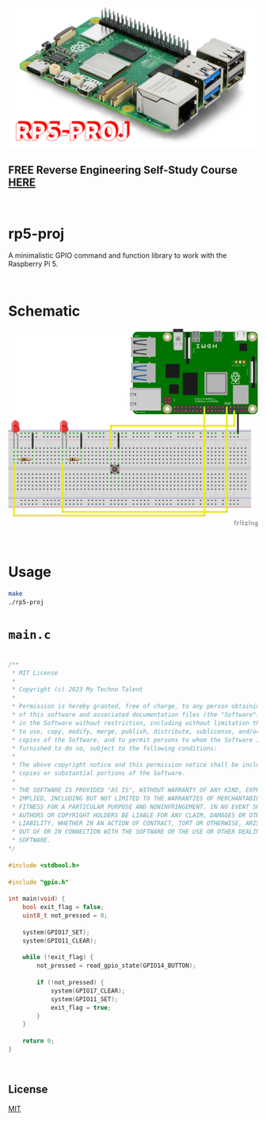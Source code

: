 ![image](https://github.com/mytechnotalent/rp5-proj/blob/main/rp5-proj.png?raw=true)

## FREE Reverse Engineering Self-Study Course [HERE](https://github.com/mytechnotalent/Reverse-Engineering-Tutorial)

<br>

# rp5-proj
A minimalistic GPIO command and function library to work with the Raspberry Pi 5.

<br>

# Schematic
![image](https://github.com/mytechnotalent/rp5-proj/blob/main/rp5-proj-schematic.png?raw=true)

<br>

# Usage
```bash
make
./rp5-proj
```

# `main.c`
```c

/**
 * MIT License
 *
 * Copyright (c) 2023 My Techno Talent
 *
 * Permission is hereby granted, free of charge, to any person obtaining a copy
 * of this software and associated documentation files (the "Software"), to deal
 * in the Software without restriction, including without limitation the rights
 * to use, copy, modify, merge, publish, distribute, sublicense, and/or sell
 * copies of the Software, and to permit persons to whom the Software is
 * furnished to do so, subject to the following conditions:
 *
 * The above copyright notice and this permission notice shall be included in all
 * copies or substantial portions of the Software.
 *
 * THE SOFTWARE IS PROVIDED "AS IS", WITHOUT WARRANTY OF ANY KIND, EXPRESS OR
 * IMPLIED, INCLUDING BUT NOT LIMITED TO THE WARRANTIES OF MERCHANTABILITY,
 * FITNESS FOR A PARTICULAR PURPOSE AND NONINFRINGEMENT. IN NO EVENT SHALL THE
 * AUTHORS OR COPYRIGHT HOLDERS BE LIABLE FOR ANY CLAIM, DAMAGES OR OTHER
 * LIABILITY, WHETHER IN AN ACTION OF CONTRACT, TORT OR OTHERWISE, ARISING FROM,
 * OUT OF OR IN CONNECTION WITH THE SOFTWARE OR THE USE OR OTHER DEALINGS IN THE
 * SOFTWARE.
*/

#include <stdbool.h>

#include "gpio.h"

int main(void) {
    bool exit_flag = false;
    uint8_t not_pressed = 0;

    system(GPIO17_SET);
    system(GPIO11_CLEAR);

    while (!exit_flag) {
        not_pressed = read_gpio_state(GPIO14_BUTTON);

        if (!not_pressed) {
            system(GPIO17_CLEAR);
            system(GPIO11_SET);
            exit_flag = true;
        }
    }

    return 0;
}
```

<br>

## License
[MIT](https://raw.githubusercontent.com/mytechnotalent/rp5-proj/main/LICENSE)
